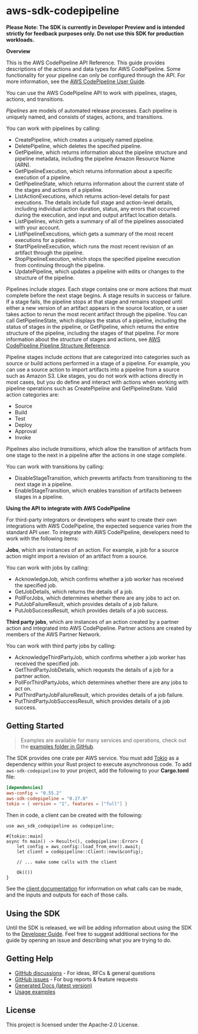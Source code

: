 # aws-sdk-codepipeline

**Please Note: The SDK is currently in Developer Preview and is intended strictly for
feedback purposes only. Do not use this SDK for production workloads.**

__Overview__

This is the AWS CodePipeline API Reference. This guide provides descriptions of the actions and data types for AWS CodePipeline. Some functionality for your pipeline can only be configured through the API. For more information, see the [AWS CodePipeline User Guide](https://docs.aws.amazon.com/codepipeline/latest/userguide/welcome.html).

You can use the AWS CodePipeline API to work with pipelines, stages, actions, and transitions.

_Pipelines_ are models of automated release processes. Each pipeline is uniquely named, and consists of stages, actions, and transitions.

You can work with pipelines by calling:
  - CreatePipeline, which creates a uniquely named pipeline.
  - DeletePipeline, which deletes the specified pipeline.
  - GetPipeline, which returns information about the pipeline structure and pipeline metadata, including the pipeline Amazon Resource Name (ARN).
  - GetPipelineExecution, which returns information about a specific execution of a pipeline.
  - GetPipelineState, which returns information about the current state of the stages and actions of a pipeline.
  - ListActionExecutions, which returns action-level details for past executions. The details include full stage and action-level details, including individual action duration, status, any errors that occurred during the execution, and input and output artifact location details.
  - ListPipelines, which gets a summary of all of the pipelines associated with your account.
  - ListPipelineExecutions, which gets a summary of the most recent executions for a pipeline.
  - StartPipelineExecution, which runs the most recent revision of an artifact through the pipeline.
  - StopPipelineExecution, which stops the specified pipeline execution from continuing through the pipeline.
  - UpdatePipeline, which updates a pipeline with edits or changes to the structure of the pipeline.

Pipelines include _stages_. Each stage contains one or more actions that must complete before the next stage begins. A stage results in success or failure. If a stage fails, the pipeline stops at that stage and remains stopped until either a new version of an artifact appears in the source location, or a user takes action to rerun the most recent artifact through the pipeline. You can call GetPipelineState, which displays the status of a pipeline, including the status of stages in the pipeline, or GetPipeline, which returns the entire structure of the pipeline, including the stages of that pipeline. For more information about the structure of stages and actions, see [AWS CodePipeline Pipeline Structure Reference](https://docs.aws.amazon.com/codepipeline/latest/userguide/pipeline-structure.html).

Pipeline stages include _actions_ that are categorized into categories such as source or build actions performed in a stage of a pipeline. For example, you can use a source action to import artifacts into a pipeline from a source such as Amazon S3. Like stages, you do not work with actions directly in most cases, but you do define and interact with actions when working with pipeline operations such as CreatePipeline and GetPipelineState. Valid action categories are:
  - Source
  - Build
  - Test
  - Deploy
  - Approval
  - Invoke

Pipelines also include _transitions_, which allow the transition of artifacts from one stage to the next in a pipeline after the actions in one stage complete.

You can work with transitions by calling:
  - DisableStageTransition, which prevents artifacts from transitioning to the next stage in a pipeline.
  - EnableStageTransition, which enables transition of artifacts between stages in a pipeline.

__Using the API to integrate with AWS CodePipeline__

For third-party integrators or developers who want to create their own integrations with AWS CodePipeline, the expected sequence varies from the standard API user. To integrate with AWS CodePipeline, developers need to work with the following items:

__Jobs__, which are instances of an action. For example, a job for a source action might import a revision of an artifact from a source.

You can work with jobs by calling:
  - AcknowledgeJob, which confirms whether a job worker has received the specified job.
  - GetJobDetails, which returns the details of a job.
  - PollForJobs, which determines whether there are any jobs to act on.
  - PutJobFailureResult, which provides details of a job failure.
  - PutJobSuccessResult, which provides details of a job success.

__Third party jobs__, which are instances of an action created by a partner action and integrated into AWS CodePipeline. Partner actions are created by members of the AWS Partner Network.

You can work with third party jobs by calling:
  - AcknowledgeThirdPartyJob, which confirms whether a job worker has received the specified job.
  - GetThirdPartyJobDetails, which requests the details of a job for a partner action.
  - PollForThirdPartyJobs, which determines whether there are any jobs to act on.
  - PutThirdPartyJobFailureResult, which provides details of a job failure.
  - PutThirdPartyJobSuccessResult, which provides details of a job success.

## Getting Started

> Examples are available for many services and operations, check out the
> [examples folder in GitHub](https://github.com/awslabs/aws-sdk-rust/tree/main/examples).

The SDK provides one crate per AWS service. You must add [Tokio](https://crates.io/crates/tokio)
as a dependency within your Rust project to execute asynchronous code. To add `aws-sdk-codepipeline` to
your project, add the following to your **Cargo.toml** file:

```toml
[dependencies]
aws-config = "0.55.2"
aws-sdk-codepipeline = "0.27.0"
tokio = { version = "1", features = ["full"] }
```

Then in code, a client can be created with the following:

```rust,no_run
use aws_sdk_codepipeline as codepipeline;

#[tokio::main]
async fn main() -> Result<(), codepipeline::Error> {
    let config = aws_config::load_from_env().await;
    let client = codepipeline::Client::new(&config);

    // ... make some calls with the client

    Ok(())
}
```

See the [client documentation](https://docs.rs/aws-sdk-codepipeline/latest/aws_sdk_codepipeline/client/struct.Client.html)
for information on what calls can be made, and the inputs and outputs for each of those calls.

## Using the SDK

Until the SDK is released, we will be adding information about using the SDK to the
[Developer Guide](https://docs.aws.amazon.com/sdk-for-rust/latest/dg/welcome.html). Feel free to suggest
additional sections for the guide by opening an issue and describing what you are trying to do.

## Getting Help

* [GitHub discussions](https://github.com/awslabs/aws-sdk-rust/discussions) - For ideas, RFCs & general questions
* [GitHub issues](https://github.com/awslabs/aws-sdk-rust/issues/new/choose) - For bug reports & feature requests
* [Generated Docs (latest version)](https://awslabs.github.io/aws-sdk-rust/)
* [Usage examples](https://github.com/awslabs/aws-sdk-rust/tree/main/examples)

## License

This project is licensed under the Apache-2.0 License.

